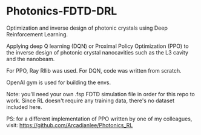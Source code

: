 # Photonics-FDTD-DRL
Optimization and inverse design of photonic crystals using Deep Reinforcement Learning.

Applying deep Q learning (DQN) or Proximal Policy Optimization (PPO) to the inverse design of photonic crystal nanocavities such as the L3 cavity and the nanobeam. 

For PPO, Ray Rllib was used. For DQN, code was written from scratch.

OpenAI gym is used for building the envs.

Note: you'll need your own .fsp FDTD simulation file in order for this repo to work. Since RL doesn't require any training data, there's no dataset included here. 

PS: for a different implementation of PPO written by one of my colleagues, visit: https://github.com/Arcadianlee/Photonics_RL
